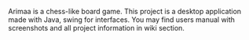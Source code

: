Arimaa is a chess-like board game. This project is a desktop application made with Java, swing for interfaces. You may find users manual with screenshots and all project information in wiki section.
